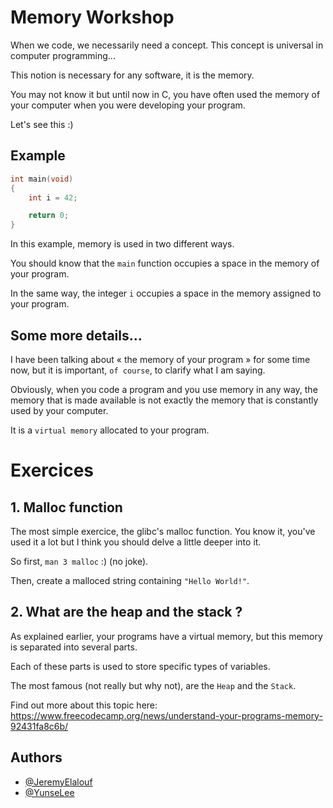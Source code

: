 
# Memory Workshop

When we code, we necessarily need a concept. This concept is universal in computer programming...

This notion is necessary for any software, it is the memory.

You may not know it but until now in C, you have often used the memory of your computer when you were developing your program.

Let's see this :)

## Example

```c
int main(void)
{
    int i = 42;

    return 0;
}
```

In this example, memory is used in two different ways.

You should know that the `main` function occupies a space in the memory of your program.

In the same way, the integer `i` occupies a space in the memory assigned to your program.

## Some more details...

I have been talking about « the memory of your program » for some time now, but it is important, `of course`, to clarify what I am saying.

Obviously, when you code a program and you use memory in any way, the memory that is made available is not exactly the memory that is constantly used by your computer.

It is a `virtual memory` allocated to your program.
# Exercices

## 1. Malloc function

The most simple exercice, the glibc's malloc function.
You know it, you've used it a lot but I think you should delve a little deeper into it.

So first, `man 3 malloc` :) (no joke).

Then, create a malloced string containing `"Hello World!"`.

## 2. What are the heap and the stack ?

As explained earlier, your programs have a virtual memory, but this memory is separated into several parts.

Each of these parts is used to store specific types of variables.

The most famous (not really but why not), are the `Heap` and the `Stack`.

Find out more about this topic here: https://www.freecodecamp.org/news/understand-your-programs-memory-92431fa8c6b/
## Authors

- [@JeremyElalouf](https://www.github.com/jeremyelalouf)
- [@YunseLee](https://github.com/yunse-lee-EPITECH)